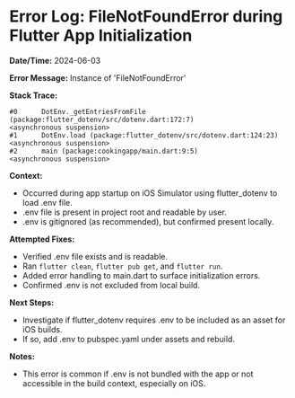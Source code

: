 # Error Log: FileNotFoundError during Flutter App Initialization

**Date/Time:** 2024-06-03

**Error Message:**
Instance of 'FileNotFoundError'

**Stack Trace:**
```
#0      DotEnv._getEntriesFromFile (package:flutter_dotenv/src/dotenv.dart:172:7)
<asynchronous suspension>
#1      DotEnv.load (package:flutter_dotenv/src/dotenv.dart:124:23)
<asynchronous suspension>
#2      main (package:cookingapp/main.dart:9:5)
<asynchronous suspension>
```

**Context:**
- Occurred during app startup on iOS Simulator using flutter_dotenv to load .env file.
- .env file is present in project root and readable by user.
- .env is gitignored (as recommended), but confirmed present locally.

**Attempted Fixes:**
- Verified .env file exists and is readable.
- Ran `flutter clean`, `flutter pub get`, and `flutter run`.
- Added error handling to main.dart to surface initialization errors.
- Confirmed .env is not excluded from local build.

**Next Steps:**
- Investigate if flutter_dotenv requires .env to be included as an asset for iOS builds.
- If so, add .env to pubspec.yaml under assets and rebuild.

**Notes:**
- This error is common if .env is not bundled with the app or not accessible in the build context, especially on iOS. 